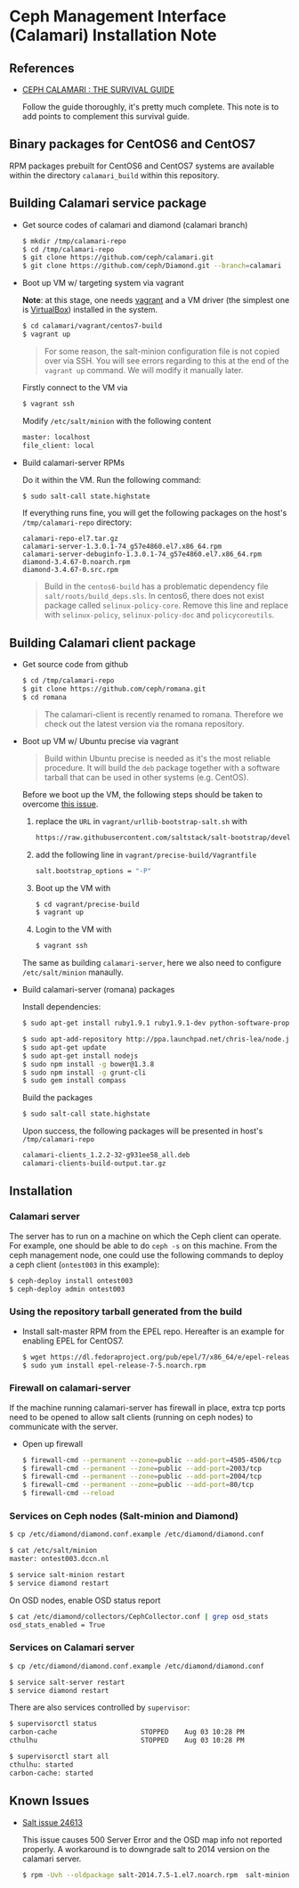 # Ceph Management Interface (Calamari) Installation Note

## References

- [CEPH CALAMARI : THE SURVIVAL GUIDE](https://ceph.com/category/calamari/)

    Follow the guide thoroughly, it's pretty much complete.  This note is to add
    points to complement this survival guide.
    
## Binary packages for CentOS6 and CentOS7

RPM packages prebuilt for CentOS6 and CentOS7 systems are available within the directory
`calamari_build` within this repository.
    
## Building Calamari service package

- Get source codes of calamari and diamond (calamari branch)

    ```bash
    $ mkdir /tmp/calamari-repo
    $ cd /tmp/calamari-repo
    $ git clone https://github.com/ceph/calamari.git
    $ git clone https://github.com/ceph/Diamond.git --branch=calamari
    ```
    
- Boot up VM w/ targeting system via vagrant

    __Note__: at this stage, one needs [vagrant](https://www.vagrantup.com) and
    a VM driver (the simplest one is [VirtualBox](https://www.virtualbox.org)) installed in the system.
    
    ```bash
    $ cd calamari/vagrant/centos7-build
    $ vagrant up
    ```
    
    > For some reason, the salt-minion configuration file is not copied over via SSH.  You will see
    > errors regarding to this at the end of the `vagrant up` command.  We will modify it manually later.
    
    Firstly connect to the VM via
    
    ```bash
    $ vagrant ssh
    ```
    
    Modify `/etc/salt/minion` with the following content
    
    ```bash
    master: localhost
    file_client: local
    ```
    
- Build calamari-server RPMs

    Do it within the VM.  Run the following command:
    
    ```bash
    $ sudo salt-call state.highstate
    ```
    
    If everything runs fine, you will get the following packages on the host's `/tmp/calamari-repo` directory:
    
    ```
    calamari-repo-el7.tar.gz
    calamari-server-1.3.0.1-74_g57e4860.el7.x86_64.rpm
    calamari-server-debuginfo-1.3.0.1-74_g57e4860.el7.x86_64.rpm
    diamond-3.4.67-0.noarch.rpm
    diamond-3.4.67-0.src.rpm
    ```
    
    > Build in the `centos6-build` has a problematic dependency file `salt/roots/build_deps.sls`.
    > In centos6, there does not exist package called `selinux-policy-core`.  Remove this line and
    > replace with `selinux-policy`, `selinux-policy-doc` and `policycoreutils`.

## Building Calamari client package

- Get source code from github

    ```bash
    $ cd /tmp/calamari-repo
    $ git clone https://github.com/ceph/romana.git
    $ cd romana
    ```
    
    > The calamari-client is recently renamed to romana. Therefore we check out the latest
    > version via the romana repository.
    
- Boot up VM w/ Ubuntu precise via vagrant

    > Build within Ubuntu precise is needed as it's the most reliable procedure. 
    > It will build the `deb` package together with a software tarball that can be
    > used in other systems (e.g. CentOS).
    
    Before we boot up the VM, the following steps should be taken to overcome
    [this issue](https://github.com/saltstack/salt-bootstrap/issues/637).
    
    1. replace the `URL` in `vagrant/urllib-bootstrap-salt.sh` with
    
        ```bash
        https://raw.githubusercontent.com/saltstack/salt-bootstrap/develop/bootstrap-salt.sh
        ```
        
    2. add the following line in `vagrant/precise-build/Vagrantfile`
    
        ```bash
        salt.bootstrap_options = "-P"
        ```
    
    3. Boot up the VM with
    
        ```bash
        $ cd vagrant/precise-build
        $ vagrant up
        ```
    
    4. Login to the VM with
    
        ```bash
        $ vagrant ssh
        ```
    
    The same as building `calamari-server`, here we also need to configure `/etc/salt/minion` manaully.
    
- Build calamari-server (romana) packages

    Install dependencies:
    
    ```bash
    $ sudo apt-get install ruby1.9.1 ruby1.9.1-dev python-software-properties g++ make git debhelper build-essential devscripts

    $ sudo apt-add-repository http://ppa.launchpad.net/chris-lea/node.js/ubuntu
    $ sudo apt-get update
    $ sudo apt-get install nodejs
    $ sudo npm install -g bower@1.3.8
    $ sudo npm install -g grunt-cli
    $ sudo gem install compass
    ```
    
    Build the packages
    
    ```bash
    $ sudo salt-call state.highstate
    ```
    
    Upon success, the following packages will be presented in host's `/tmp/calamari-repo`
    
    ```bash
    calamari-clients_1.2.2-32-g931ee58_all.deb
    calamari-clients-build-output.tar.gz
    ```
    
## Installation

### Calamari server

The server has to run on a machine on which the Ceph client can operate.  For example, one should be
able to do `ceph -s` on this machine.  From the ceph management node, one could use the following
commands to deploy a ceph client (`ontest003` in this example):

```bash
$ ceph-deploy install ontest003
$ ceph-deploy admin ontest003
```

### Using the repository tarball generated from the build

- Install salt-master RPM from the EPEL repo. Hereafter is an example for enabling EPEL for CentOS7.

    ```bash
    $ wget https://dl.fedoraproject.org/pub/epel/7/x86_64/e/epel-release-7-5.noarch.rpm
    $ sudo yum install epel-release-7-5.noarch.rpm
    ```

### Firewall on calamari-server 

If the machine running calamari-server has firewall in place, extra tcp ports need
to be opened to allow salt clients (running on ceph nodes) to communicate with the server.

- Open up firewall

    ```bash
    $ firewall-cmd --permanent --zone=public --add-port=4505-4506/tcp
    $ firewall-cmd --permanent --zone=public --add-port=2003/tcp
    $ firewall-cmd --permanent --zone=public --add-port=2004/tcp
    $ firewall-cmd --permanent --zone=public --add-port=80/tcp
    $ firewall-cmd --reload
    ```
    
### Services on Ceph nodes (Salt-minion and Diamond)

```bash
$ cp /etc/diamond/diamond.conf.example /etc/diamond/diamond.conf

$ cat /etc/salt/minion
master: ontest003.dccn.nl

$ service salt-minion restart
$ service diamond restart
```

On OSD nodes, enable OSD status report

```bash
$ cat /etc/diamond/collectors/CephCollector.conf | grep osd_stats
osd_stats_enabled = True
```

### Services on Calamari server

```bash
$ cp /etc/diamond/diamond.conf.example /etc/diamond/diamond.conf

$ service salt-server restart
$ service diamond restart
```

There are also services controlled by `supervisor`:

```bash
$ supervisorctl status
carbon-cache                     STOPPED    Aug 03 10:28 PM
cthulhu                          STOPPED    Aug 03 10:28 PM
```

```bash
$ supervisorctl start all
cthulhu: started
carbon-cache: started
```

## Known Issues

- [Salt issue 24613](https://github.com/saltstack/salt/issues/24613)

    This issue causes 500 Server Error and the OSD map info not reported properly.
    A workaround is to downgrade salt to 2014 version on the calamari server.
    
    ```bash
    $ rpm -Uvh --oldpackage salt-2014.7.5-1.el7.noarch.rpm  salt-minion-2014.7.5-1.el7.noarch.rpm salt-master-2014.7.5-1.el7.noarch.rpm
    ```